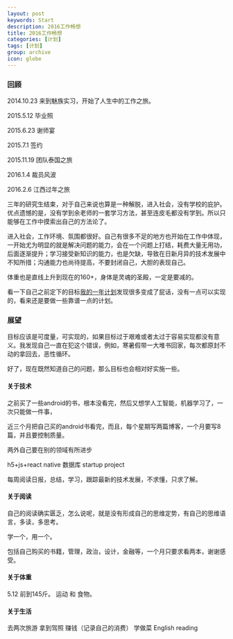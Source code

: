 ```yaml
---
layout: post
keywords: Start
description: 2016工作畅想
title: 2016工作畅想
categories: [计划]
tags: [计划]
group: archive
icon: globe
---
```

### 回顾

2014.10.23  来到魅族实习，开始了人生中的工作之旅。

2015.5.12 毕业照

2015.6.23 谢师宴

2015.7.1 签约

2015.11.19 团队泰国之旅

2016.1.4 裁员风波

2016.2.6 江西过年之旅

三年的研究生结束，对于自己来说也算是一种解脱，进入社会，没有学校的庇护。优点遗憾的是，没有学到余老师的一套学习方法，甚至连皮毛都没有学到。所以只能够在工作中摸索出自己的方法论了。

进入社会，工作环境、氛围都很好。自己有很多不足的地方也开始在工作中体现，一开始尤为明显的就是解决问题的能力，会在一个问题上打结，耗费大量无用功，后面逐渐提升；学习接受新知识的能力，也是欠缺，导致在日新月异的技术发展中不知所措；沟通能力也尚待提高，不要封闭自己，大胆的表现自己。

体重也是直线上升到现在的160+，身体是灵魂的圣殿，一定是要减的。

看一下自己之前定下的目标[我的一年计划](http://hzlilt.gitcafe.io/2015/10/11/my-plan.html)发现很多变成了屁话，没有一点可以实现的，看来还是要做一些靠谱一点的计划。

### 展望

目标应该是可度量，可实现的，如果目标过于艰难或者太过于容易实现都没有意义。我发现自己一直在犯这个错误，例如，寒暑假带一大堆书回家，每次都原封不动的拿回去，恶性循环。

好了，现在既然知道自己的问题，那么目标也会相对好实施一些。

#### 关于技术

之前买了一些android的书，根本没看完，然后又想学人工智能，机器学习了，一次只能做一件事，

近三个月把自己买的android书看完，而且，每个星期写两篇博客，一个月要写8篇，并且要控制质量。

两外自己要在别的领域有所进步

h5+js+react native
数据库
startup project

每周阅读日报，总结，学习，跟踪最新的技术发展，不求懂，只求了解。

#### 关于阅读

自己的阅读确实匮乏，怎么说呢，就是没有形成自己的思维定势，有自己的思维语言，多读，多思考。

学一个，用一个。

包括自己购买的书籍，管理，政治，设计，金融等，一个月只要求看两本，谢谢感受。

#### 关于体重

5.12 前到145斤。
运动 和 食物。

#### 关于生活

去两次旅游
拿到驾照
赚钱（记录自己的消费）
学做菜
English reading
